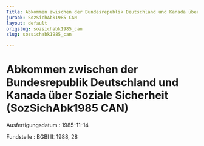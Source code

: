 ```yaml
---
Title: Abkommen zwischen der Bundesrepublik Deutschland und Kanada über Soziale Sicherheit
jurabk: SozSichAbk1985 CAN
layout: default
origslug: sozsichabk1985_can
slug: sozsichabk1985_can

---
```


# Abkommen zwischen der Bundesrepublik Deutschland und Kanada über Soziale Sicherheit (SozSichAbk1985 CAN)

Ausfertigungsdatum
:   1985-11-14

Fundstelle
:   BGBl II: 1988, 28


